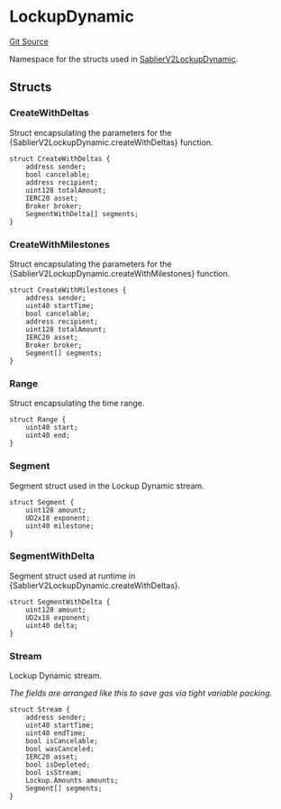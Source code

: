 # LockupDynamic

[Git Source](https://github.com/sablier-labs/v2-core/blob/6ab33735951a1e93a3236fed3ca9c60f75ab76a7/src/types/DataTypes.sol)

Namespace for the structs used in
[SablierV2LockupDynamic](docs/contracts/v2/reference/core/contract.SablierV2LockupDynamic.md).

## Structs

### CreateWithDeltas

Struct encapsulating the parameters for the {SablierV2LockupDynamic.createWithDeltas} function.

```solidity
struct CreateWithDeltas {
    address sender;
    bool cancelable;
    address recipient;
    uint128 totalAmount;
    IERC20 asset;
    Broker broker;
    SegmentWithDelta[] segments;
}
```

### CreateWithMilestones

Struct encapsulating the parameters for the {SablierV2LockupDynamic.createWithMilestones} function.

```solidity
struct CreateWithMilestones {
    address sender;
    uint40 startTime;
    bool cancelable;
    address recipient;
    uint128 totalAmount;
    IERC20 asset;
    Broker broker;
    Segment[] segments;
}
```

### Range

Struct encapsulating the time range.

```solidity
struct Range {
    uint40 start;
    uint40 end;
}
```

### Segment

Segment struct used in the Lockup Dynamic stream.

```solidity
struct Segment {
    uint128 amount;
    UD2x18 exponent;
    uint40 milestone;
}
```

### SegmentWithDelta

Segment struct used at runtime in {SablierV2LockupDynamic.createWithDeltas}.

```solidity
struct SegmentWithDelta {
    uint128 amount;
    UD2x18 exponent;
    uint40 delta;
}
```

### Stream

Lockup Dynamic stream.

_The fields are arranged like this to save gas via tight variable packing._

```solidity
struct Stream {
    address sender;
    uint40 startTime;
    uint40 endTime;
    bool isCancelable;
    bool wasCanceled;
    IERC20 asset;
    bool isDepleted;
    bool isStream;
    Lockup.Amounts amounts;
    Segment[] segments;
}
```
